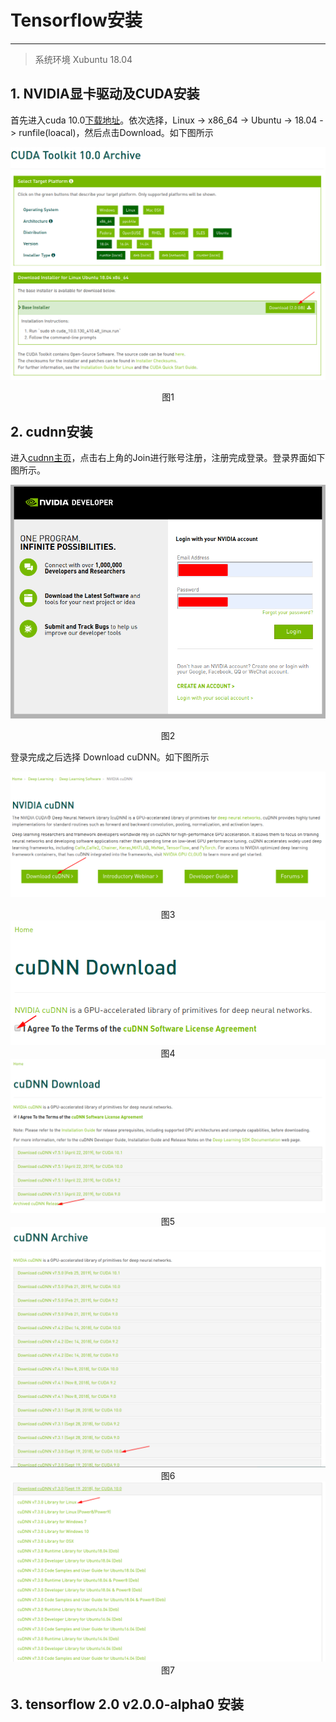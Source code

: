 # Tensorflow安装
---
> 系统环境 Xubuntu 18.04

## 1. NVIDIA显卡驱动及CUDA安装
首先进入cuda 10.0[下载地址](https://developer.nvidia.com/cuda-10.0-download-archive)。依次选择，Linux -> x86_64 -> Ubuntu -> 18.04 -> runfile(loacal)，然后点击Download。如下图所示

![图1](images/20190503_cuda_00.png)<center>图1</center>

## 2. cudnn安装
进入[cudnn主页](https://developer.nvidia.com/cudnn)，点击右上角的Join进行账号注册，注册完成登录。登录界面如下图所示。

![图2](images/20190503_cudnn_00.png)<center>图2</center>

登录完成之后选择 Download cuDNN。如下图所示

![图3](images/20190503_cudnn_01.png)<center>图3</center>
![图4](images/20190503_cudnn_02.png)<center>图4</center>
![图5](images/20190503_cudnn_03.png)<center>图5</center>
![图6](images/20190503_cudnn_04.png)<center>图6</center>
![图7](images/20190503_cudnn_05.png)<center>图7</center>

## 3. tensorflow 2.0 v2.0.0-alpha0 安装